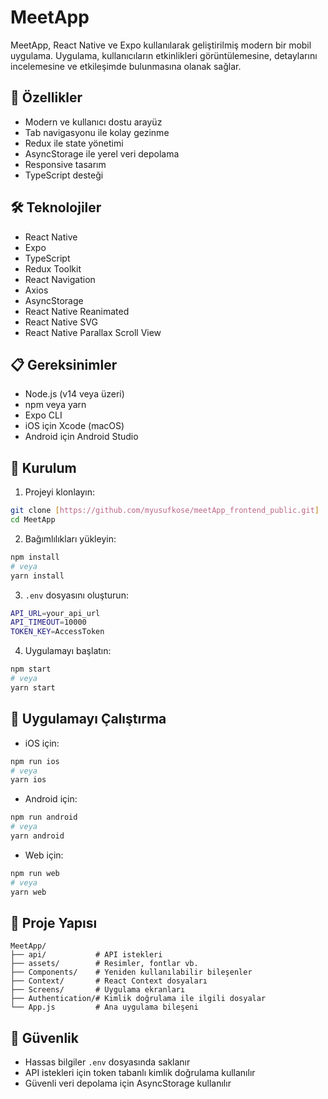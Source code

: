 # MeetApp

MeetApp, React Native ve Expo kullanılarak geliştirilmiş modern bir mobil uygulama. Uygulama, kullanıcıların etkinlikleri görüntülemesine, detaylarını incelemesine ve etkileşimde bulunmasına olanak sağlar.

## 🚀 Özellikler

- Modern ve kullanıcı dostu arayüz
- Tab navigasyonu ile kolay gezinme
- Redux ile state yönetimi
- AsyncStorage ile yerel veri depolama
- Responsive tasarım
- TypeScript desteği

## 🛠️ Teknolojiler

- React Native
- Expo
- TypeScript
- Redux Toolkit
- React Navigation
- Axios
- AsyncStorage
- React Native Reanimated
- React Native SVG
- React Native Parallax Scroll View

## 📋 Gereksinimler

- Node.js (v14 veya üzeri)
- npm veya yarn
- Expo CLI
- iOS için Xcode (macOS)
- Android için Android Studio

## 🔧 Kurulum

1. Projeyi klonlayın:
```bash
git clone [https://github.com/myusufkose/meetApp_frontend_public.git]
cd MeetApp
```

2. Bağımlılıkları yükleyin:
```bash
npm install
# veya
yarn install
```

3. `.env` dosyasını oluşturun:
```bash
API_URL=your_api_url
API_TIMEOUT=10000
TOKEN_KEY=AccessToken
```

4. Uygulamayı başlatın:
```bash
npm start
# veya
yarn start
```

## 📱 Uygulamayı Çalıştırma

- iOS için:
```bash
npm run ios
# veya
yarn ios
```

- Android için:
```bash
npm run android
# veya
yarn android
```

- Web için:
```bash
npm run web
# veya
yarn web
```

## 📁 Proje Yapısı

```
MeetApp/
├── api/           # API istekleri
├── assets/        # Resimler, fontlar vb.
├── Components/    # Yeniden kullanılabilir bileşenler
├── Context/       # React Context dosyaları
├── Screens/       # Uygulama ekranları
├── Authentication/# Kimlik doğrulama ile ilgili dosyalar
└── App.js         # Ana uygulama bileşeni
```

## 🔐 Güvenlik

- Hassas bilgiler `.env` dosyasında saklanır
- API istekleri için token tabanlı kimlik doğrulama kullanılır
- Güvenli veri depolama için AsyncStorage kullanılır

